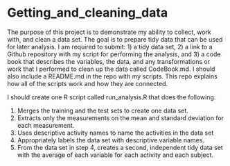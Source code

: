 # Getting_and_cleaning_data

The purpose of this project is to demonstrate my ability to collect, work with, and clean a data set. The goal is to prepare tidy data that can be used for later analysis. I am required to submit: 1) a tidy data set, 2) a link to a Github repository with my script for performing the analysis, and 3) a code book that describes the variables, the data, and any transformations or work that I performed to clean up the data called CodeBook.md. I should also include a README.md in the repo with my scripts. This repo explains how all of the scripts work and how they are connected.

I should create one R script called run_analysis.R that does the following.

1. Merges the training and the test sets to create one data set.
2. Extracts only the measurements on the mean and standard deviation for each measurement.
3. Uses descriptive activity names to name the activities in the data set
4. Appropriately labels the data set with descriptive variable names.
5. From the data set in step 4, creates a second, independent tidy data set with the average of each variable for each activity and each subject.
